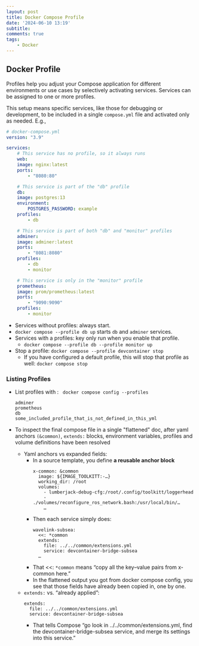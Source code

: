 ```yaml
---
layout: post
title: Docker Compose Profile
date: '2024-06-10 13:19'
subtitle: 
comments: true
tags:
    - Docker
---
```


## Docker Profile

Profiles help you adjust your Compose application for different environments or use cases by selectively activating services. Services can be assigned to one or more profiles.

This setup means specific services, like those for debugging or development, to be included in a single `compose.yml` file and activated only as needed.
E.g.,

```yaml
# docker-compose.yml
version: "3.9"

services:
    # This service has no profile, so it always runs
    web:
    image: nginx:latest
    ports:
        - "8080:80"

    # This service is part of the "db" profile
    db:
    image: postgres:13
    environment:
        POSTGRES_PASSWORD: example
    profiles:
        - db

    # This service is part of both "db" and "monitor" profiles
    adminer:
    image: adminer:latest
    ports:
        - "8081:8080"
    profiles:
        - db
        - monitor

    # This service is only in the "monitor" profile
    prometheus:
    image: prom/prometheus:latest
    ports:
        - "9090:9090"
    profiles:
        - monitor
```

- Services without profiles: always start.
- `docker compose --profile db up` starts `db` and `adminer` services.
- Services with a profiles: key only run when you enable that profile.
    - `docker compose --profile db --profile monitor up`
- Stop a profile: `docker compose --profile devcontainer stop`
    - If you have configured a default profile, this will stop that profile as well: `docker compose stop`

### Listing Profiles

- List profiles with : ` docker compose config --profiles`
    ```
    adminer
    prometheus
    db
    some_included_profile_that_is_not_defined_in_this_yml
    ```

- To inspect the final compose file in a single "flattened" doc, after yaml anchors `(&common)`, `extends:` blocks, environment variables, profiles and volume definitions have been resolved
    - Yaml anchors vs expanded fields:
        - In a source template, you define **a reusable anchor block**
            ```
            x-common: &common
              image: ${IMAGE_TOOLKITT:-…}
              working_dir: /root
              volumes:
                - lumberjack-debug-cfg:/root/.config/toolkitt/loggerhead
                - ./volumes/reconfigure_ros_network.bash:/usr/local/bin/…
                …
            ```
        - Then each service simply does:
            ```
            wavelink-subsea:
              <<: *common
              extends:
                file: ../../common/extensions.yml
                service: devcontainer-bridge-subsea
              …
            ```
        - That <<: `*common` means “copy all the key–value pairs from x-common here.”
        - In the flattened output you got from docker compose config, you see that those fields have already been copied in, one by one. 
    - `extends:` vs. “already applied”:
        ```
        extends:
          file: ../../common/extensions.yml
          service: devcontainer-bridge-subsea
        ```
        - That tells Compose “go look in ../../common/extensions.yml, find the devcontainer-bridge-subsea service, and merge its settings into this service.”
